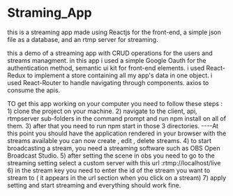 # Straming_App
this is a streaming app made using Reactjs for the front-end, a simple json file as a database, and an rtmp server for streaming.

this a demo of a streaming app with CRUD operations for the users and streams managment.
in this app i used a simple Google Oauth for the authentication method, semantic ui kit for front-end elements.
i used React-Redux to implement a store containing all my app's data in one object.
i used React-Router to handle navigating through components.
axios to consume the apis.

TO get this app working on your computer you need to follow these steps : 
    1) clone the project on your machine.
    2) navigate to the client, api, rtmpserver sub-folders in the command prompt and run npm install on all of them.
    3) after that you need to run npm start in those 3 directories.
    ----At this point you should have the application rendered in your browser with the streams available you can now create , edit ,             delete streams.
    4) to start broadcasting a stream, you need a streaming software such as OBS Open Broadcast Studio.
    5) after setting the scene in obs you need to go to the streaming setting select a custom server with this url :rtmp://localhost/live
    6) in the stream key you need to enter the id of the stream you want to stream to ( it appears in the url section when you click on a     stream)
    7) apply setting and start streaming and everything should work fine.
